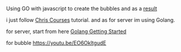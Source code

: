 Using GO with javascript to create the bubbles and as a [result](https://idforgithub.github.io/GOFirstProject/)

i just follow [Chris Courses](https://www.youtube.com/channel/UC9Yp2yz6-pwhQuPlIDV_mjA) tutorial.
and as for server im using Golang.

for server, start from here [Golang Getting Started](https://golang.org/doc/articles/wiki/)

for bubble https://youtu.be/EO6OkltgudE
